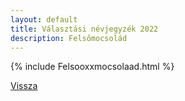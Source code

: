 ```yaml
---
layout: default
title: Választási névjegyzék 2022
description: Felsőmocsolád
---
```


{% include Felsooxxmocsolaad.html %}

[Vissza](./)